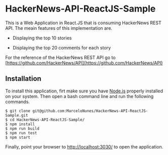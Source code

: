 # HackerNews-API-ReactJS-Sample

This is a Web Application in React.JS that is consuming HackerNews REST API. The meain features of this implementation are.

- Displaying the top 10 stories

- Displaying the top 20 comments for each story

For the reference of the HackerNews REST API go to [https://github.com/HackerNews/API](https://github.com/HackerNews/API)

## Installation

To install this application, firt make sure you have [Node.js](https://nodejs.org/en/) properly installed on your system. Then open a bash command line and run the following commands.

```
$ git clone git@github.com:MarceloNunes/HackerNews-API-ReactJS-Sample.git
$ cd HackerNews-API-ReactJS-Sample/
$ npm install
$ npm run build
$ npm run test
$ npm start
```

Finally, point your browser to [http://localhost:3030/](http://localhost:3030/) to open the application.

